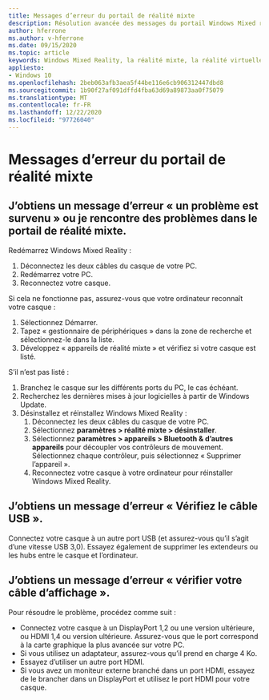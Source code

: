 ```yaml
---
title: Messages d’erreur du portail de réalité mixte
description: Résolution avancée des messages du portail Windows Mixed realisation qui vont au-delà de notre documentation de support technique standard.
author: hferrone
ms.author: v-hferrone
ms.date: 09/15/2020
ms.topic: article
keywords: Windows Mixed Reality, la réalité mixte, la réalité virtuelle, VR, MR, dépannage, erreurs, aide, support, portail de réalité mixte
appliesto:
- Windows 10
ms.openlocfilehash: 2beb063afb3aea5f44be116e6cb906312447dbd8
ms.sourcegitcommit: 1b90f27af091dffd4fba63d69a89873aa0f75079
ms.translationtype: MT
ms.contentlocale: fr-FR
ms.lasthandoff: 12/22/2020
ms.locfileid: "97726040"
---
```

# <a name="mixed-reality-portal-error-messages"></a>Messages d’erreur du portail de réalité mixte

## <a name="i-got-a-something-went-wrong-error-message-or-im-having-problems-in-the-mixed-reality-portal"></a>J’obtiens un message d’erreur « un problème est survenu » ou je rencontre des problèmes dans le portail de réalité mixte.

Redémarrez Windows Mixed Reality :
1. Déconnectez les deux câbles du casque de votre PC.
2. Redémarrez votre PC.
3. Reconnectez votre casque.

Si cela ne fonctionne pas, assurez-vous que votre ordinateur reconnaît votre casque :
1. Sélectionnez Démarrer.
2. Tapez « gestionnaire de périphériques » dans la zone de recherche et sélectionnez-le dans la liste. 
3. Développez « appareils de réalité mixte » et vérifiez si votre casque est listé. 

S’il n’est pas listé :
1. Branchez le casque sur les différents ports du PC, le cas échéant.
2. Recherchez les dernières mises à jour logicielles à partir de Windows Update.
3. Désinstallez et réinstallez Windows Mixed Reality :
    1. Déconnectez les deux câbles du casque de votre PC.
    2. Sélectionnez **paramètres > réalité mixte > désinstaller**.
    3. Sélectionnez **paramètres > appareils > Bluetooth & d’autres appareils** pour découpler vos contrôleurs de mouvement. Sélectionnez chaque contrôleur, puis sélectionnez « Supprimer l’appareil ».
    4. Reconnectez votre casque à votre ordinateur pour réinstaller Windows Mixed Reality.
    
## <a name="im-getting-a-check-your-usb-cable-error-message"></a>J’obtiens un message d’erreur « Vérifiez le câble USB ».

Connectez votre casque à un autre port USB (et assurez-vous qu’il s’agit d’une vitesse USB 3,0). Essayez également de supprimer les extendeurs ou les hubs entre le casque et l’ordinateur.

## <a name="im-getting-a-check-your-display-cable-error-message"></a>J’obtiens un message d’erreur « vérifier votre câble d’affichage ».

Pour résoudre le problème, procédez comme suit :
* Connectez votre casque à un DisplayPort 1,2 ou une version ultérieure, ou HDMI 1,4 ou version ultérieure. Assurez-vous que le port correspond à la carte graphique la plus avancée sur votre PC.
* Si vous utilisez un adaptateur, assurez-vous qu’il prend en charge 4 Ko.
* Essayez d’utiliser un autre port HDMI.
* Si vous avez un moniteur externe branché dans un port HDMI, essayez de le brancher dans un DisplayPort et utilisez le port HDMI pour votre casque.
